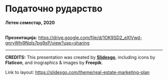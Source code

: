 # Податочно рударство 

**Летен семестар, 2020** <br> <br>

**Презентација:** https://drive.google.com/file/d/1OK9SD2_eXIVwd-gnryWhj9Nqls7pg9xP/view?usp=sharing

*** 

**CREDITS:** This presentation was created by [**Slidesgo**](https://slidesgo.com/), including
icons by **Flaticon**, and inographics & images by **Freepik**.


Link to layout: https://slidesgo.com/theme/real-estate-marketing-plan
